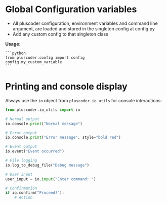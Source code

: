 
# Global Configuration variables

- All pluscoder configuration, environment variables and command line argument, are loaded and stored in the singleton config at config.py
- Add any custom config to that singleton class

**Usage**:

    ```python
    from pluscoder.config import config
    config.my_custom_variable
    ```

# Printing and console display

Always use the `io` object from `pluscoder.io_utils` for console interactions:

```python
from pluscoder.io_utils import io

# Normal output
io.console.print("Normal message")

# Error output
io.console.print("Error message", style="bold red")

# Event output
io.event("Event occurred")

# File logging
io.log_to_debug_file("Debug message")

# User input
user_input = io.input("Enter command: ")

# Confirmation
if io.confirm("Proceed?"):
    # Action
``` 


